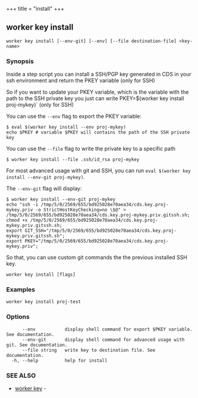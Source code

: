 +++
title = "install"
+++
## worker key install

`worker key install [--env-git] [--env] [--file destination-file] <key-name>`

### Synopsis


Inside a step script you can install a SSH/PGP key generated in CDS in your ssh environment and return the PKEY variable (only for SSH)

So if you want to update your PKEY variable, which is the variable with the path to the SSH private key you just can write PKEY=$(worker key install proj-mykey)` (only for SSH)

You can use the `--env` flag to export the PKEY variable:

```
$ eval $(worker key install --env proj-mykey)
echo $PKEY # variable $PKEY will contains the path of the SSH private key
```

You can use the `--file`  flag to write the private key to a specific path
```
$ worker key install --file .ssh/id_rsa proj-mykey
```

For most advanced usage with git and SSH, you can run `eval $(worker key install --env-git proj-mykey)`.

The `--env-git` flag will display:

```
$ worker key install --env-git proj-mykey
echo "ssh -i /tmp/5/0/2569/655/bd925028e70aea34/cds.key.proj-mykey.priv -o StrictHostKeyChecking=no \$@" > /tmp/5/0/2569/655/bd925028e70aea34/cds.key.proj-mykey.priv.gitssh.sh;
chmod +x /tmp/5/0/2569/655/bd925028e70aea34/cds.key.proj-mykey.priv.gitssh.sh;
export GIT_SSH="/tmp/5/0/2569/655/bd925028e70aea34/cds.key.proj-mykey.priv.gitssh.sh";
export PKEY="/tmp/5/0/2569/655/bd925028e70aea34/cds.key.proj-mykey.priv";
```

So that, you can use custom git commands the the previous installed SSH key.



```
worker key install [flags]
```

### Examples

```
worker key install proj-test
```

### Options

```
      --env           display shell command for export $PKEY variable. See documentation.
      --env-git       display shell command for advanced usage with git. See documentation.
      --file string   write key to destination file. See documentation.
  -h, --help          help for install
```

### SEE ALSO

* [worker key](/cli/worker/key/)	 - 

